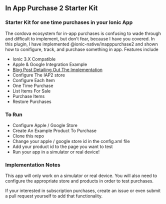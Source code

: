 ## In App Purchase 2 Starter Kit
### Starter Kit for one time purchases in your Ionic App

The cordova ecosystem for in-app purchases is confusing to wade through and difficult to implement, but don't fear, because I have you covered. In this plugin, I have implemented @ionic-native/inapppurchase2 and shown how to conifigure, track, and purchase something in app. Features include

* Ionic 3.X Compatible 
* Apple & Google Integration Example
* [Blog Post Detailing Out The Implementation](https://medium.com/@andrew.thielcole/in-app-purchases-with-ionic-3-af13b21f49f2)
* Configure The IAP2 store
* Configure Each Item
* One Time Purchase
* List Items For Sale
* Purchase Items
* Restore Purchases

### To Run

* Configure Apple / Google Store
* Create An Example Product To Purchase
* Clone this repo
* Change your apple / google store id in the config.xml file
* Add your product id to the page you want to test
* Run your app in a simulator or real device!

### Implementation Notes

This app will only work on a simulator or real device. You will also need to configure the appropriate store and products in order to test purchases. 

If your interested in subscription purchases, create an issue or even submit a pull request yourself to add that functionality.

